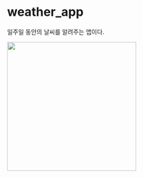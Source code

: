 # weather_app
일주일 동안의 날씨를 알려주는 앱이다.

<img src="https://user-images.githubusercontent.com/94383932/242840374-7552cb01-92ac-405b-851c-a69b1c38d296.gif" width="300" />
